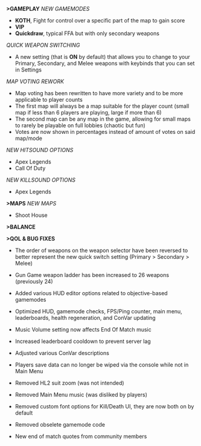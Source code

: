 **>GAMEPLAY**
*NEW GAMEMODES*
- **KOTH**, Fight for control over a specific part of the map to gain score
- **VIP**
- **Quickdraw**, typical FFA but with only secondary weapons

*QUICK WEAPON SWITCHING*
- A new setting (that is **ON** by default) that allows you to change to your Primary, Secondary, and Melee weapons with keybinds that you can set in Settings

*MAP VOTING REWORK*
- Map voting has been rewritten to have more variety and to be more applicable to player counts
- The first map will always be a map suitable for the player count (small map if less than 6 players are playing, large if more than 6)
- The second map can be any map in the game, allowing for small maps to rarely be playable on full lobbies (chaotic but fun)
- Votes are now shown in percentages instead of amount of votes on said map/mode

*NEW HITSOUND OPTIONS*
- Apex Legends
- Call Of Duty

*NEW KILLSOUND OPTIONS*
- Apex Legends

**>MAPS**
*NEW MAPS*
- Shoot House

**>BALANCE**

**>QOL & BUG FIXES**
- The order of weapons on the weapon selector have been reversed to better represent the new quick switch setting (Primary > Secondary > Melee)

- Gun Game weapon ladder has been increased to 26 weapons (previously 24)

- Added various HUD editor options related to objective-based gamemodes

- Optimized HUD, gamemode checks, FPS/Ping counter, main menu, leaderboards, health regeneration, and ConVar updating

- Music Volume setting now affects End Of Match music

- Increased leaderboard cooldown to prevent server lag

- Adjusted various ConVar descriptions

- Players save data can no longer be wiped via the console while not in Main Menu

- Removed HL2 suit zoom (was not intended)

- Removed Main Menu music (was disliked by players)

- Removed custom font options for Kill/Death UI, they are now both on by default

- Removed obselete gamemode code

- New end of match quotes from community members